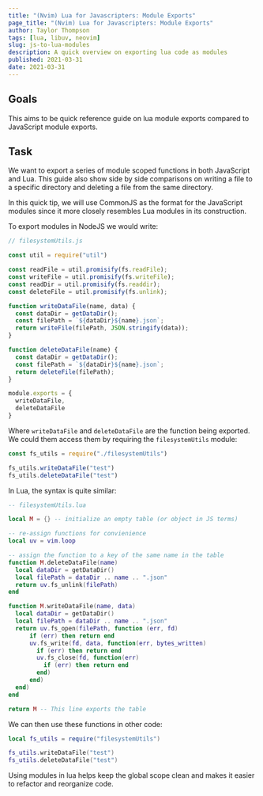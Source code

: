 ```yaml
---
title: "(Nvim) Lua for Javascripters: Module Exports"
page_title: "(Nvim) Lua for Javascripters: Module Exports"
author: Taylor Thompson
tags: [lua, libuv, neovim]
slug: js-to-lua-modules
description: A quick overview on exporting lua code as modules
published: 2021-03-31
date: 2021-03-31
---
```


## Goals
This aims to be quick reference guide on lua module exports compared to JavaScript module exports.

## Task
We want to export a series of module scoped functions in both JavaScript and Lua. This guide also show side by side comparisons on writing a file to a specific directory and deleting a file from the same directory.

In this quick tip, we will use CommonJS as the format for the JavaScript modules since it more closely resembles Lua modules in its construction.

To export modules in NodeJS we would write:

```js
// filesystemUtils.js

const util = require("util")

const readFile = util.promisify(fs.readFile);
const writeFile = util.promisify(fs.writeFile);
const readDir = util.promisify(fs.readdir);
const deleteFile = util.promisify(fs.unlink);

function writeDataFile(name, data) {
  const dataDir = getDataDir();
  const filePath = `${dataDir}${name}.json`;
  return writeFile(filePath, JSON.stringify(data));
}

function deleteDataFile(name) {
  const dataDir = getDataDir();
  const filePath = `${dataDir}${name}.json`;
  return deleteFile(filePath);
}

module.exports = {
  writeDataFile,
  deleteDataFile
}
```

Where `writeDataFile` and `deleteDataFile` are the function being exported. We could them access them by requiring the `filesystemUtils` module:

```js
const fs_utils = require("./filesystemUtils")

fs_utils.writeDataFile("test")
fs_utils.deleteDataFile("test")
```


In Lua, the syntax is quite similar:

```lua
-- filesystemUtils.lua

local M = {} -- initialize an empty table (or object in JS terms)

-- re-assign functions for convienience
local uv = vim.loop

-- assign the function to a key of the same name in the table
function M.deleteDataFile(name)
  local dataDir = getDataDir()
  local filePath = dataDir .. name .. ".json"
  return uv.fs_unlink(filePath)
end

function M.writeDataFile(name, data)
  local dataDir = getDataDir()
  local filePath = dataDir .. name .. ".json"
  return uv.fs_open(filePath, function (err, fd)
      if (err) then return end
      uv.fs_write(fd, data, function(err, bytes_written)
        if (err) then return end
        uv.fs_close(fd, function(err)
          if (err) then return end
        end)
      end)
  end)
end

return M -- This line exports the table
```

We can then use these functions in other code:

```lua
local fs_utils = require("filesystemUtils")

fs_utils.writeDataFile("test")
fs_utils.deleteDataFile("test")
```

Using modules in lua helps keep the global scope clean and makes it easier to refactor and reorganize code.
